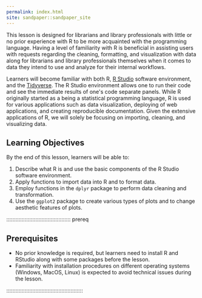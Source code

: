 ```yaml
---
permalink: index.html
site: sandpaper::sandpaper_site
---
```


This lesson is designed for librarians and library professionals with little or no prior experience with R to be more acquainted with the programming language. Having a level of familiarity with R is beneficial in assisting users with requests regarding the cleaning, formatting, and visualization with data along for librarians and library professionals themselves when it comes to data they intend to use and analyze for their internal workflows.

Learners will become familiar with both R, [R Studio](https://rstudio.com/) software environment, and the [Tidyverse](https://www.tidyverse.org/). The R Studio environment allows one to run their code and see the immediate results of one's code separate panels. While R originally started as a being a statistical programming language, R is used for various applications such as data visualization, deploying of web applications, and creating reproducible documentation. Given the extensive applications of R, we will solely be focusing on importing, cleaning, and visualizing data.

## Learning Objectives

By the end of this lesson, learners will be able to:

1. Describe what R is and use the basic components of the R Studio software environment.
2. Apply functions to import data into R and to format data.
3. Employ functions in the `dplyr` package to perform data cleaning and transformation.
4. Use the `ggplot2` package to create various types of plots and to change aesthetic features of plots.

::::::::::::::::::::::::::::::::::::::::::  prereq

## Prerequisites

- No prior knowledge is required, but learners need to install R and RStudio along with some packages before the lesson.
- Familiarity with installation procedures on different operating systems (Windows, MacOS, Linux) is expected to avoid technical issues during the lesson.

::::::::::::::::::::::::::::::::::::::::::::::::::




